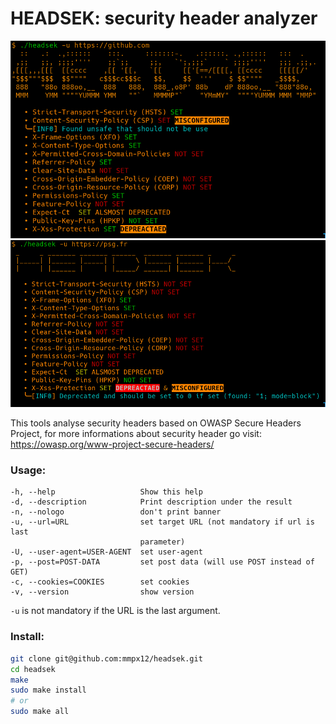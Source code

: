# HEADSEK: security header analyzer

![](.screenshot/github.png)
![](.screenshot/psg.png)

This tools analyse security headers based on OWASP Secure Headers Project,
 for more informations about security header go visit: https://owasp.org/www-project-secure-headers/

### Usage:

```
-h, --help                   Show this help
-d, --description            Print description under the result
-n, --nologo                 don't print banner
-u, --url=URL                set target URL (not mandatory if url is last
                             parameter)
-U, --user-agent=USER-AGENT  set user-agent
-p, --post=POST-DATA         set post data (will use POST instead of GET)
-c, --cookies=COOKIES        set cookies
-v, --version                show version
```

`-u` is not mandatory if the URL is the last argument.

### Install:

```sh
git clone git@github.com:mmpx12/headsek.git
cd headsek
make
sudo make install
# or 
sudo make all
```
